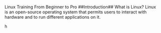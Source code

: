 Linux Training From Beginner to Pro
##Introduction##
What is Linux?
Linux is an open-source operating system that permits users to interact with hardware and to run different applications on it.


h

